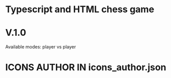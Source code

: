 # Typescript and HTML chess game
# V.1.0
Available modes: player vs player 

# ICONS AUTHOR IN icons_author.json
